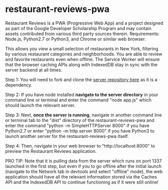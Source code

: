 # restaurant-reviews-pwa

Restaurant Reviews is a PWA (Progressive Web App) and a project designed as part of the Google Developer Scholarship Program and may contain assets contributed from various third party sources therein.
Requirements: Node.js, Python2.7 or Python3, and Chrome or similar web browser.

This allows you view a small selection of restaurants in New York, filtering by various restaurant categories and neighborhoods.
You are able to review and favorite restaurants even when offline. The Service Worker will ensure that the browser caching APIs along with IndexedDB stay in sync with the server backend at all times.

Step 1:
You will need to fork and clone the <a href="https://github.com/udacity/mws-restaurant-stage-3">server repository here</a> as it is a dependency.

Step 2:
If you have node installed <strong>navigate to the server directory</strong> in your command line or terminal and enter the command "node app.js" which should launch the relevant server.

Step 3:
Next, <strong>once the server is running</strong>, navigate in another command line or terminal tab to the "dist" directory of the restaurant-reviews-pwa and enter the command "python -m SimpleHTTPServer 8000" if you have Python2.7 or enter "python -m http.server 8000" if you have Python3 to launch another server for the restaurant-reviews-pwa itself.

Step 4:
Then, navigate in your web browser to "http://localhost:8000" to preview the Restaurant Reviews application.

PRO TIP:
Note that it is pulling data from the server which runs on port 1337 launched in the first step, but even if you to go offline after the initial launch (navigate to the Network tab in devtools and select "offline" mode), the web application should have all the relevant information stored via the Caches API and the IndexedDB API to continue functioning as if it were still online! 
